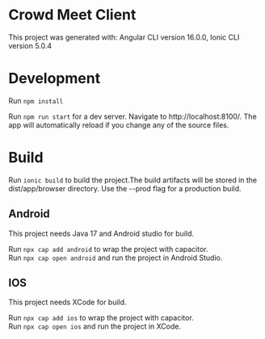 # Crowd Meet Client
This project was generated with: Angular CLI version 16.0.0, Ionic CLI version 5.0.4

# Development
Run `npm install`

Run `npm run start` for a dev server. Navigate to http://localhost:8100/. The app will automatically reload if you change any of the source files.

# Build
Run `ionic build` to build the project.The build artifacts will be stored in the dist/app/browser directory. Use the --prod flag for a production build.
## Android
This project needs Java 17 and Android studio for build.

Run `npx cap add android` to wrap the project with capacitor.  
Run `npx cap open android` and run the project in Android Studio.

## IOS
This project needs XCode for build.

Run `npx cap add ios` to wrap the project with capacitor.  
Run `npx cap open ios` and run the project in XCode.
